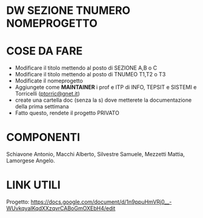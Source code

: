 # DW SEZIONE TNUMERO  NOMEPROGETTO

# COSE DA FARE


* Modificare il titolo mettendo al posto di SEZIONE A,B o C
* Modificare il titolo mettendo al posto di TNUMEO T1,T2 o T3
* Modificate il nomeprogetto
* Aggiungete come **MAINTAINER** i prof e ITP di INFO, TEPSIT e SISTEMI e Torricelli (ptorric@gnet.it)
* create una cartella doc (senza la s) dove metterete la documentazione della prima settimana
* Fatto questo, rendete il progetto PRIVATO



# COMPONENTI

Schiavone Antonio, Macchi Alberto, Silvestre Samuele, Mezzetti Mattia, Lamorgese Angelo. 

# LINK UTILI
Progetto: https://docs.google.com/document/d/1n9ppuHmVRj0__-WUvkqyaIKqdXXzqvrCABoGmOXEbH4/edit


